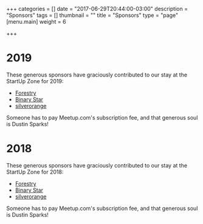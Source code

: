 +++
categories = []
date = "2017-06-29T20:44:00-03:00"
description = "Sponsors"
tags = []
thumbnail = ""
title = "Sponsors"
type = "page"
[menu.main]
weight = 6

+++
# 2019

These generous sponsors have graciously contributed to our stay at the StartUp Zone for 2019:

* [Forestry](https://forestry.io/)
* [Binary Star](http://www.binarystar.biz/)
* [silverorange](https://www.silverorange.com/)

Someone has to pay Meetup.com's subscription fee, and that generous soul is Dustin Sparks!

# 2018

These generous sponsors have graciously contributed to our stay at the StartUp Zone for 2018:

* [Forestry](https://forestry.io/)
* [Binary Star](http://www.binarystar.biz/)
* [silverorange](https://www.silverorange.com/)

Someone has to pay Meetup.com's subscription fee, and that generous soul is Dustin Sparks!